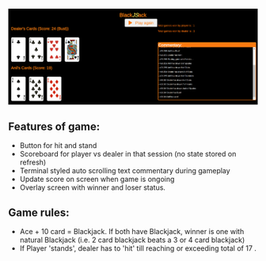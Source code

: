 ![Screenshot of game](img/gamesnippet.PNG)

## Features of game:

- Button for hit and stand
- Scoreboard for player vs dealer in that session (no state stored on refresh)
- Terminal styled auto scrolling text commentary during gameplay
- Update score on screen when game is ongoing
- Overlay screen with winner and loser status.

## Game rules:
- Ace + 10 card = Blackjack. If both have Blackjack, winner is one with natural Blackjack (i.e. 2 card blackjack beats a 3 or 4 card blackjack)
- If Player 'stands', dealer has to 'hit' till reaching or exceeding total of 17 .
